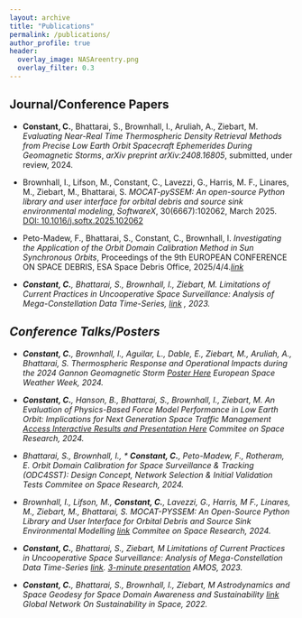 ```yaml
---
layout: archive
title: "Publications"
permalink: /publications/
author_profile: true
header:
  overlay_image: NASAreentry.png
  overlay_filter: 0.3
---
```


Journal/Conference Papers
------

* <b>Constant, C.</b>, Bhattarai, S., Brownhall, I., Aruliah, A., Ziebart, M.  _Evaluating Near-Real Time Thermospheric Density Retrieval Methods from Precise Low Earth Orbit Spacecraft Ephemerides During Geomagnetic Storms_, <i>arXiv preprint arXiv:2408.16805</i>, submitted, under review, 2024.

* Brownhall, I., Lifson, M., </b>Constant, C.</b>, Lavezzi, G., Harris, M. F., Linares, M., Ziebart, M., Bhattarai, S. _MOCAT-pySSEM: An open-source Python library and user interface for orbital debris and source sink environmental modeling_, <i>SoftwareX</i>, 30(6667):102062, March 2025. [DOI: 10.1016/j.softx.2025.102062](https://doi.org/10.1016/j.softx.2025.102062) 

* Peto-Madew, F., Bhattarai, S., </b>Constant, C.</b>, Brownhall, I. _Investigating the Application of the Orbit Domain Calibration Method in Sun Synchronous Orbits_, Proceedings of the 9th EUROPEAN CONFERENCE ON SPACE DEBRIS, ESA Space Debris Office, 2025/4/4.<i>[link](https://conference.sdo.esoc.esa.int/proceedings/sdc9/paper/254/SDC9-paper254.pdf) 


* <b>Constant, C.</b>, Bhattarai, S., Brownhall, I., Ziebart, M.  _Limitations of Current Practices in Uncooperative Space Surveillance: Analysis of Mega-Constellation Data Time-Series_,  <i>[link](https://ui.adsabs.harvard.edu/abs/2023amos.conf...88C/abstract) </i>, 2023.


Conference Talks/Posters
------
* <b>Constant, C.</b>, Brownhall, I., Aguilar, L., Dable, E., Ziebart, M., Aruliah, A., Bhattarai, S. Thermospheric Response and Operational Impacts during the 2024 Gannon Geomagnetic Storm [Poster Here](https://charlesplusc.github.io/assets/MothersDayStormPoster_v2.pdf) <i>European Space Weather Week</i>, 2024.

* <b>Constant, C.</b>, Hanson, B., Bhattarai, S., Brownhall, I., Ziebart, M. An Evaluation of Physics-Based Force Model Performance in Low Earth Orbit: Implications for Next Generation Space Traffic Management [Access Interactive Results and Presentation Here](https://charlesplusc.github.io//assets/cospar24_presentation/reveal.js-master/index.html) <i>Commitee on Space Research</i>, 2024.

* Bhattarai, S., Brownhall, I., * <b>Constant, C.</b>, Peto-Madew, F.,  Rotheram, E. Orbit Domain Calibration for Space Surveillance & Tracking (ODC4SST): Design Concept, Network Selection & Initial Validation Tests <i>Commitee on Space Research</i>, 2024.

* Brownhall, I.,  Lifson, M., <b>Constant, C.</b>, Lavezzi, G., Harris, M F., Linares, M., Ziebart, M., Bhattarai, S. MOCAT-PYSSEM: An Open-Source Python Library and User Interface for Orbital Debris and Source Sink Environmental Modelling [link](https://www.researchgate.net/publication/382557433_MOCAT-PYSSEM_An_Open-Source_Python_Library_and_User_Interface_for_Orbital_Debris_and_Source_Sink_Environmental_Modelling) <i>Commitee on Space Research</i>, 2024.

* <b>Constant, C.</b>, Bhattarai, S., Ziebart, M _Limitations of Current Practices in Uncooperative Space Surveillance: Analysis of Mega-Constellation Data Time-Series_ [link](https://github.com/CharlesPlusC/CharlesPlusC.github.io/raw/master/Figures/AMOS-Poster.pdf). [3-minute presentation](https://github.com/CharlesPlusC/CharlesPlusC.github.io/raw/master/assets/AMOS_Presentation_3min.mp4) <i>AMOS</i>, 2023.

* <b>Constant, C.</b>, Bhattarai, S., Brownhall, I., Ziebart, M _Astrodynamics and Space Geodesy for Space Domain Awareness and Sustainability_ [link](https://github.com/CharlesPlusC/CharlesPlusC.github.io/raw/master/assets/GNOSIS_Poster_28_11_22.pdf) <i>Global Network On Sustainability in Space</i>, 2022.